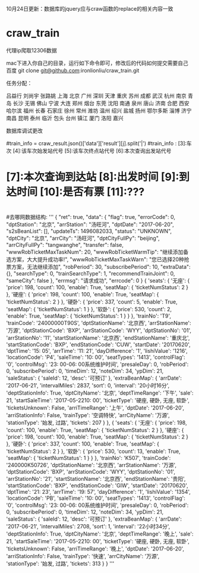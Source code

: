 10月24日更新：数据库的jquery应与craw函数的replace的相关内容一致


# craw_train
代理ip爬取12306数据

mac下进入你自己的目录，运行如下命令即可，修改后的代码如何提交需要自己百度
git clone git@github.com:ironlionliu/craw_train.git






任务分配：

吕益行    刘尚宇     张路姚 
上海      北京      广州
深圳      天津      重庆
苏州      成都      武汉
杭州      南京      青岛
长沙      无锡      佛山
宁波      大连      郑州
烟台      东莞      沈阳
南通      泉州      唐山
济南      合肥      西安
哈尔滨     福州      长春
石家庄     徐州      常州
潍坊      温州      绍兴
盐城      扬州      鄂尔多斯
淄博      济宁      南昌
昆明      泰州      临沂
包头      台州      镇江
厦门      洛阳      嘉兴





数据库调试更改




#train_info = craw_result.json()['data']['result'][j].split('|')
#train_info : [3]:车次         [4]:该车次始发站代号  [5]:该车次终点站代号  [6]:本次查询出发站代号  
#             [7]:本次查询到达站 [8]:出发时间        [9]:到达时间         [10]:是否有票       [11]:???
#                      
#去哪网数据结构: 
'''
    {
	    "ret": true,
	    "data": {
	        "flag": true,
	        "errorCode": 0,
	        "dptStation": "北京",
	        "arrStation": "汤旺河",
	        "dptDate": "2017-06-20",
	        "s2sBeanList": [],
	        "updateTs": 1496082033,
	        "status": "UNKNOWN",
	        "dptCity": "北京",
	        "arrCity": "汤旺河",
	        "dptCityFullPy": "beijing",
	        "arrCityFullPy": "tangwanghe",
	        "transfer": false,
	        "wwwRobTicketMaxTaskNum": 20,
	        "wwwRobTicketWarmTip": "继续添加备选方案，大大提升成功率!",
	        "wwwRobTicketMaxTaskWarn": "您已选择20种抢票方案，无法继续添加",
	        "robPeriod": 30,
	        "subscribePeriod": 10,
	        "extraData": {},
	        "searchType": 0,
	        "trainSearchType": 1,
	        "recommendTrainJoint": 0,
	        "sameCity": false
	    },
	    "errmsg": "请求成功",
	    "errcode": 0
	}
	{
    'seats': {
        '无座': {
            'price': 198,
            'count': 100,
            'enable': True,
            'seatMap': {
                'ticketNumStatus': 2
            }
        },
        '硬座': {
            'price': 198,
            'count': 100,
            'enable': True,
            'seatMap': {
                'ticketNumStatus': 2
            }
        },
        '硬卧': {
            'price': 337,
            'count': 5,
            'enable': True,
            'seatMap': {
                'ticketNumStatus': 1
            }
        },
        '软卧': {
            'price': 530,
            'count': 2,
            'enable': True,
            'seatMap': {
                'ticketNumStatus': 1
            }
        }
    },
    'trainNo': 'T9',
    'trainCode': '24000000T90S',
    'dptStationName': '北京西',
    'arrStationName': '万源',
    'dptStationCode': 'BXP',
    'arrStationCode': 'WYY',
    'dptStationNo': '01',
    'arrStationNo': '11',
    'startStationName': '北京西',
    'endStationName': '重庆北',
    'startStationCode': 'BXP',
    'endStationCode': 'CUW',
    'startDate': '20170620',
    'dptTime': '15: 05',
    'arrTime': '11: 21',
    'dayDifference': '1',
    'lishiValue': '1216',
    'locationCode': 'P4',
    'saleTime': '10: 00',
    'seatTypes': '1413',
    'controlFlag': '0',
    'controlMsg': '23: 00-06: 00系统维护时间',
    'presaleDay': 0,
    'robPeriod': 0,
    'subscribePeriod': 0,
    'timeDim': 12,
    'noteDim': 34,
    'ypDim': 21,
    'saleStatus': {
        'saleId': 12,
        'desc': '可预订'
    },
    'extraBeanMap': {
        'arrDate': '2017-06-21',
        'intervalMiles': 2837,
        'sort': 0,
        'interval': '20小时16分',
        'deptStationInfo': True,
        'dptCityName': '北京',
        'deptTimeRange': '下午',
        'sale': 21,
        'startSaleTime': '2017-05-2210: 00',
        'ticketType': '硬座,
        硬卧,
        无座,
        软卧',
        'ticketsUnknown': False,
        'arriTimeRange': '上午',
        'dptDate': '2017-06-20',
        'arriStationInfo': False,
        'trainType': '空调特快',
        'arrCityName': '万源',
        'stationType': '始发,
        过路',
        'tickets': 207
    }
},
{
    'seats': {
        '无座': {
            'price': 198,
            'count': 100,
            'enable': True,
            'seatMap': {
                'ticketNumStatus': 2
            }
        },
        '硬座': {
            'price': 198,
            'count': 100,
            'enable': True,
            'seatMap': {
                'ticketNumStatus': 2
            }
        },
        '硬卧': {
            'price': 337,
            'count': 100,
            'enable': True,
            'seatMap': {
                'ticketNumStatus': 2
            }
        },
        '软卧': {
            'price': 530,
            'count': 13,
            'enable': True,
            'seatMap': {
                'ticketNumStatus': 1
            }
        }
    },
    'trainNo': 'K507',
    'trainCode': '240000K50726',
    'dptStationName': '北京西',
    'arrStationName': '万源',
    'dptStationCode': 'BXP',
    'arrStationCode': 'WYY',
    'dptStationNo': '01',
    'arrStationNo': '21',
    'startStationName': '北京西',
    'endStationName': '贵阳',
    'startStationCode': 'BXP',
    'endStationCode': 'GIW',
    'startDate': '20170620',
    'dptTime': '21: 23',
    'arrTime': '19: 57',
    'dayDifference': '1',
    'lishiValue': '1354',
    'locationCode': 'PB',
    'saleTime': '10: 00',
    'seatTypes': '1413',
    'controlFlag': '0',
    'controlMsg': '23: 00-06: 00系统维护时间',
    'presaleDay': 0,
    'robPeriod': 0,
    'subscribePeriod': 0,
    'timeDim': 12,
    'noteDim': 34,
    'ypDim': 21,
    'saleStatus': {
        'saleId': 12,
        'desc': '可预订'
    },
    'extraBeanMap': {
        'arrDate': '2017-06-21',
        'intervalMiles': 2708,
        'sort': 1,
        'interval': '22小时34分',
        'deptStationInfo': True,
        'dptCityName': '北京',
        'deptTimeRange': '晚上',
        'sale': 21,
        'startSaleTime': '2017-05-2210: 00',
        'ticketType': '硬座,
        硬卧,
        无座,
        软卧',
        'ticketsUnknown': False,
        'arriTimeRange': '晚上',
        'dptDate': '2017-06-20',
        'arriStationInfo': False,
        'trainType': '快速',
        'arrCityName': '万源',
        'stationType': '始发,
        过路',
        'tickets': 313
    }
}
'''

